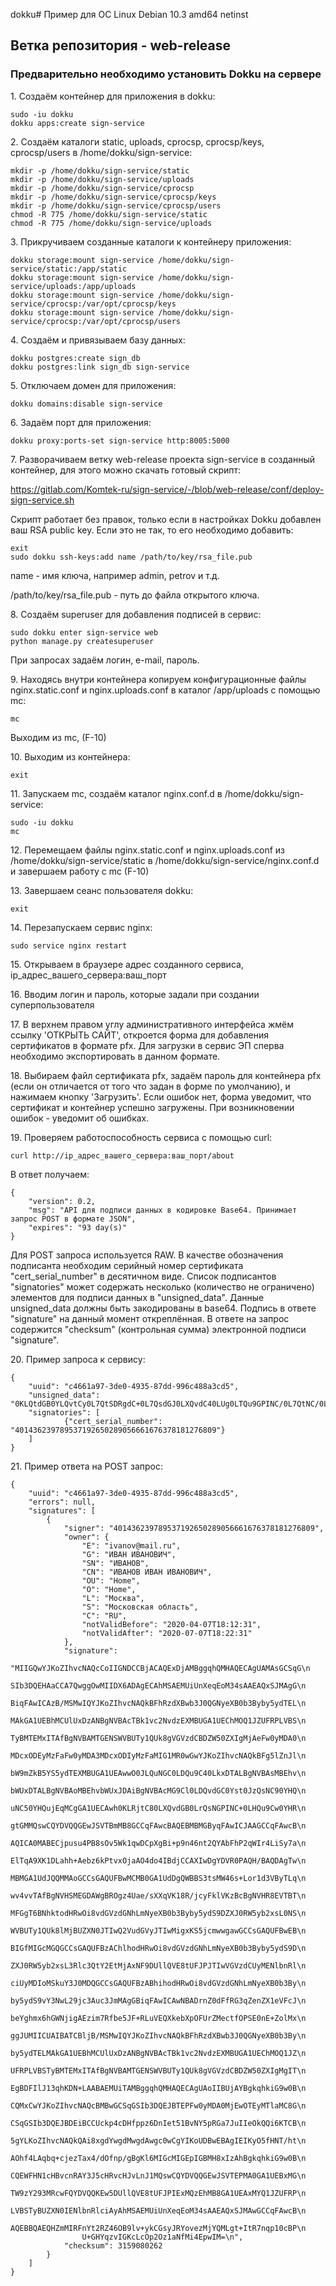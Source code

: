 dokku# Пример для ОС Linux Debian 10.3 amd64 netinst
## Ветка репозитория - web-release
### Предварительно необходимо установить Dokku на сервере 

1\. Создаём контейнер для приложения в dokku:
```
sudo -iu dokku
dokku apps:create sign-service
```
2\. Создаём каталоги static, uploads, cprocsp, cprocsp/keys, cprocsp/users в /home/dokku/sign-service:
```
mkdir -p /home/dokku/sign-service/static
mkdir -p /home/dokku/sign-service/uploads
mkdir -p /home/dokku/sign-service/cprocsp
mkdir -p /home/dokku/sign-service/cprocsp/keys
mkdir -p /home/dokku/sign-service/cprocsp/users
chmod -R 775 /home/dokku/sign-service/static
chmod -R 775 /home/dokku/sign-service/uploads
```
3\. Прикручиваем созданные каталоги к контейнеру приложения:
```
dokku storage:mount sign-service /home/dokku/sign-service/static:/app/static
dokku storage:mount sign-service /home/dokku/sign-service/uploads:/app/uploads
dokku storage:mount sign-service /home/dokku/sign-service/cprocsp:/var/opt/cprocsp/keys
dokku storage:mount sign-service /home/dokku/sign-service/cprocsp:/var/opt/cprocsp/users
```
4\. Создаём и привязываем базу данных:
```
dokku postgres:create sign_db
dokku postgres:link sign_db sign-service
```
5\. Отключаем домен для приложения:
```
dokku domains:disable sign-service
```
6\. Задаём порт для приложения:
```
dokku proxy:ports-set sign-service http:8005:5000
```
7\. Разворачиваем ветку web-release проекта sign-service в созданный контейнер, для этого можно скачать готовый скрипт:

https://gitlab.com/Komtek-ru/sign-service/-/blob/web-release/conf/deploy-sign-service.sh

Скрипт работает без правок, только если в настройках Dokku добавлен ваш RSA public key. Если это не так, то его необходимо добавить:
```
exit
sudo dokku ssh-keys:add name /path/to/key/rsa_file.pub
```
name - имя ключа, например admin, petrov и т.д.

/path/to/key/rsa_file.pub - путь до файла открытого ключа.

8\. Создаём superuser для добавления подписей в сервис:
```
sudo dokku enter sign-service web
python manage.py createsuperuser
```
При запросах задаём логин, e-mail, пароль.

9\. Находясь внутри контейнера копируем конфигурационные файлы nginx.static.conf и nginx.uploads.conf в каталог /app/uploads c помощью mc:
```
mc
```
Выходим из mc, (F-10)

10\. Выходим из контейнера:
```
exit
```
11\. Запускаем mc, создаём каталог nginx.conf.d в /home/dokku/sign-service:
```
sudo -iu dokku
mc
```
12\. Перемещаем файлы nginx.static.conf и nginx.uploads.conf из /home/dokku/sign-service/static в /home/dokku/sign-service/nginx.conf.d и завершаем работу с mc (F-10)

13\. Завершаем сеанс пользователя dokku:
```
exit
```
14\. Перезапускаем сервис nginx:
```
sudo service nginx restart
```
15\. Открываем в браузере адрес созданного сервиса, ip_адрес_вашего_сервера:ваш_порт

16\. Вводим логин и пароль, которые задали при создании суперпользователя

17\. В верхнем правом углу административного интерфейса жмём ссылку 'ОТКРЫТЬ САЙТ', откроется форма для добавления сертификатов в формате pfx. Для загрузки в сервис ЭП сперва необходимо экспортировать в данном формате.

18\. Выбираем файл сертификата pfx, задаём пароль для контейнера pfx (если он отличается от того что задан в форме по умолчанию), и нажимаем кнопку 'Загрузить'. Если ошибок нет, форма уведомит, что сертификат и контейнер успешно загружены. При возникновении ошибок - уведомит об ошибках.

19\. Проверяем работоспособность сервиса с помощью curl:
```
curl http://ip_адрес_вашего_сервера:ваш_порт/about
```
В ответ получаем:
```
{
    "version": 0.2,
    "msg": "API для подписи данных в кодировке Base64. Принимает запрос POST в формате JSON",
    "expires": "93 day(s)"
}
```

Для POST запроса используется RAW. В качестве обозначения подписанта необходим серийный номер сертификата "cert_serial_number" в десятичном виде.
Список подписантов "signatories" может содержать несколько (количество не ограничено) элементов для подписи данных в "unsigned_data".
Данные unsigned_data должны быть закодированы в base64. Подпись в ответе "signature" на данный момент откреплённая. В ответе на запрос содержится "checksum" (контрольная сумма) электронной подписи "signature".

20\. Пример запроса к сервису:
```
{
	"uuid": "c4661a97-3de0-4935-87dd-996c488a3cd5",
	"unsigned_data": "0KLQtdGB0YLQvtCy0L7QtSDRgdC+0L7QsdGJ0LXQvdC40LUg0LTQu9GPINC/0L7QtNC/0LjRgdC4",
	"signatories": [
    	    {"cert_serial_number": "401436239789537192650289056661676378181276809"}
	]
}
```
21\. Пример ответа на POST запрос:
```
{
    "uuid": "c4661a97-3de0-4935-87dd-996c488a3cd5",
    "errors": null,
    "signatures": [
        {
            "signer": "401436239789537192650289056661676378181276809",
            "owner": {
                "E": "ivanov@mail.ru",
                "G": "ИВАН ИВАНОВИЧ",
                "SN": "ИВАНОВ",
                "CN": "ИВАНОВ ИВАН ИВАНОВИЧ",
                "OU": "Home",
                "O": "Home",
                "L": "Москва",
                "S": "Московская область",
                "C": "RU",
                "notValidBefore": "2020-04-07T18:12:31",
                "notValidAfter": "2020-07-07T18:22:31"
            },
            "signature":
    			"MIIGQwYJKoZIhvcNAQcCoIIGNDCCBjACAQExDjAMBggqhQMHAQECAgUAMAsGCSqG\n
    			SIb3DQEHAaCCA7QwggOwMIIDX6ADAgECAhMSAEMUiUnXeqEoM34sAAEAQxSJMAgG\n
    			BiqFAwICAzB/MSMwIQYJKoZIhvcNAQkBFhRzdXBwb3J0QGNyeXB0b3Byby5ydTEL\n
    			MAkGA1UEBhMCUlUxDzANBgNVBAcTBk1vc2NvdzEXMBUGA1UEChMOQ1JZUFRPLVBS\n
    			TyBMTEMxITAfBgNVBAMTGENSWVBUTy1QUk8gVGVzdCBDZW50ZXIgMjAeFw0yMDA0\n
    			MDcxODEyMzFaFw0yMDA3MDcxODIyMzFaMIG1MR0wGwYJKoZIhvcNAQkBFg5lZnJl\n
    			bW9mZkB5YS5ydTEXMBUGA1UEAwwO0JLQuNGC0LDQu9C40LkxDTALBgNVBAsMBEhv\n
    			bWUxDTALBgNVBAoMBEhvbWUxJDAiBgNVBAcMG9Cl0LDQvdGC0Yst0JzQsNC90YHQ\n
    			uNC50YHQujEqMCgGA1UECAwh0KLRjtC80LXQvdGB0LrQsNGPINC+0LHQu9Cw0YHR\n
    			gtGMMQswCQYDVQQGEwJSVTBmMB8GCCqFAwcBAQEBMBMGByqFAwICJAAGCCqFAwcB\n
    			AQICA0MABECjpusu4PB8sOv5Wk1qwDCpXgBi+p9n46nt2QYAbFhP2qWIr4LiSy7a\n
    			ElTqA9XK1DLahh+Aebz6kPtvxOjaAO4do4IBdjCCAXIwDgYDVR0PAQH/BAQDAgTw\n
    			MBMGA1UdJQQMMAoGCCsGAQUFBwMCMB0GA1UdDgQWBBS3tsMW46s+Lor1d3VByTLq\n
    			wv4vvTAfBgNVHSMEGDAWgBROgz4Uae/sXXqVK18R/jcyFklVKzBcBgNVHR8EVTBT\n
    			MFGgT6BNhktodHRwOi8vdGVzdGNhLmNyeXB0b3Byby5ydS9DZXJ0RW5yb2xsL0NS\n
    			WVBUTy1QUk8lMjBUZXN0JTIwQ2VudGVyJTIwMigxKS5jcmwwgawGCCsGAQUFBwEB\n
    			BIGfMIGcMGQGCCsGAQUFBzAChlhodHRwOi8vdGVzdGNhLmNyeXB0b3Byby5ydS9D\n
    			ZXJ0RW5yb2xsL3Rlc3QtY2EtMjAxNF9DUllQVE8tUFJPJTIwVGVzdCUyMENlbnRl\n
    			ciUyMDIoMSkuY3J0MDQGCCsGAQUFBzABhihodHRwOi8vdGVzdGNhLmNyeXB0b3By\n
    			by5ydS9vY3NwL29jc3Auc3JmMAgGBiqFAwICAwNBADrnZ0dFfRG3qZenZX1eVFcJ\n
    			beYghmx6hGWNjigAEzim7Rfbe5JF+RLuVEQXkebXpOFUrZMectfOPSE0nE+ZolMx\n
    			ggJUMIICUAIBATCBljB/MSMwIQYJKoZIhvcNAQkBFhRzdXBwb3J0QGNyeXB0b3By\n
    			by5ydTELMAkGA1UEBhMCUlUxDzANBgNVBAcTBk1vc2NvdzEXMBUGA1UEChMOQ1JZ\n
    			UFRPLVBSTyBMTEMxITAfBgNVBAMTGENSWVBUTy1QUk8gVGVzdCBDZW50ZXIgMgIT\n
    			EgBDFIlJ13qhKDN+LAABAEMUiTAMBggqhQMHAQECAgUAoIIBUjAYBgkqhkiG9w0B\n
    			CQMxCwYJKoZIhvcNAQcBMBwGCSqGSIb3DQEJBTEPFw0yMDA0MjEwOTEyMTlaMC8G\n
    			CSqGSIb3DQEJBDEiBCCUckp4cDHfppz6DnIet51BvNY5pRGa7JuIIeOkQQi6KTCB\n
    			5gYLKoZIhvcNAQkQAi8xgdYwgdMwgdAwgc0wCgYIKoUDBwEBAgIEIKyO5fHNT/ht\n
    			AOhf4LAqbq+cjezTax4/dOfnp/gBgKl6MIGcMIGEpIGBMH8xIzAhBgkqhkiG9w0B\n
    			CQEWFHN1cHBvcnRAY3J5cHRvcHJvLnJ1MQswCQYDVQQGEwJSVTEPMA0GA1UEBxMG\n
    			TW9zY293MRcwFQYDVQQKEw5DUllQVE8tUFJPIExMQzEhMB8GA1UEAxMYQ1JZUFRP\n
    			LVBSTyBUZXN0IENlbnRlciAyAhMSAEMUiUnXeqEoM34sAAEAQxSJMAwGCCqFAwcB\n
    			AQEBBQAEQHZmMIRFnYt2RZ46OB9lv+ykCGsyJRYovezMjYQMLgt+ItR7nqp10cBP\n
    			U+GHYqzvIGKcLcOp2Oz1aNfMi4EpwIM=\n",
    		"checksum": 3159080262
		}
	]
}
```